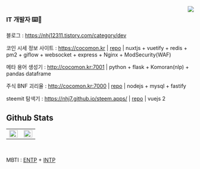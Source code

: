 <div align="right">
<img src="https://komarev.com/ghpvc/?username=nhj7&style=flat-square" align="right" />
</div>  


### IT 개발자 ⌨️🤔

블로그 : https://nhj12311.tistory.com/category/dev

코인 시세 정보 사이트 : https://cocomon.kr | [repo](https://github.com/nhj7/cocomon_fe) | nuxtjs + vuetify + redis + pm2 + giflow + websocket + express + Nginx + ModSecurity(WAF)

메타 용어 생성기 : http://cocomon.kr:7001 | python + flask + Komoran(nlp) + pandas dataframe

주식 BNF 괴리율 : http://cocomon.kr:7000 | [repo](https://github.com/nhj7/nysdaq) | nodejs + mysql + fastify

steemit 탐색기 : https://nhj7.github.io/steem.apps/ | [repo](https://github.com/nhj7.github.io) | vuejs 2

## Github Stats  
<table><tr><td valign="top" width="50%">

<img src="https://github-readme-stats.vercel.app/api?username=nhj7&show_icons=true&count_private=true&hide_border=true" align="left" style="width: 100%" />

</td><td valign="top" width="50%">

<img src="https://github-readme-stats.vercel.app/api/top-langs/?username=nhj7&hide_border=true&layout=compact&hide=css,html,tsql,Logos,Shell,Batchfile,SCSS&langs_count=8" align="left" style="width: 100%" />

</td></tr></table>  

<br/>

MBTI : [ENTP](https://namu.wiki/w/ENTP#s-2.1) + [INTP](https://namu.wiki/w/INTP)

<!-- [![HitCount](http://hits.dwyl.com/nhj7/nhj7.svg)](http://hits.dwyl.com/nhj7/nhj7) -->

<!--
**nhj7/nhj7** is a ✨ _special_ ✨ repository because its `README.md` (this file) appears on your GitHub profile.

Here are some ideas to get you started:

- 🔭 I’m currently working on ...
- 🌱 I’m currently learning ...
- 👯 I’m looking to collaborate on ...
- 🤔 I’m looking for help with ...
- 💬 Ask me about ...
- 📫 How to reach me: ...
- 😄 Pronouns: ...
- ⚡ Fun fact: ...
-->

